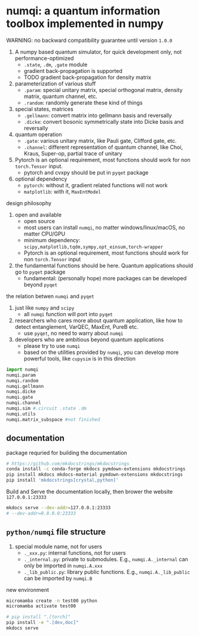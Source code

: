 # numqi: a quantum information toolbox implemented in numpy

WARNING: no backward compatibility guarantee until version `1.0.0`

1. A numpy based quantum simulator, for quick development only, not performance-optimized
   * `.state`, `.dm`, `.gate` module
   * gradient back-propagation is supported
   * TODO gradient back-propagation for density matrix
2. parameterization of various stuff
   * `.param`: special unitary matrix, special orthogonal matrix, density matrix, quantum channel, etc.
   * `.random`: randomly generate these kind of things
3. special states, matrices
   * `.gellmann`: convert matrix into gellmann basis and reversally
   * `.dicke`: convert bosonic symmetrically state into Dicke basis and reversally
4. quantum operation
   * `.gate`: various unitary matrix, like Pauli gate, Clifford gate, etc.
   * `.channel`: different representation of quantum channel, like Choi, Kraus, Super-op, partial trace of unitary
5. Pytorch is an optional requirement, most functions should work for non `torch.Tensor` input.
   * pytorch and cvxpy should be put in `pyqet` package
6. optional dependency
   * `pytorch`: without it, gradient related functions will not work
   * `matplotlib`: with it, `MaxEntModel`

design philosophy

1. open and available
   * open source
   * most users can install `numqi`, no matter windows/linux/macOS, no matter CPU/GPU
   * minimum dependency: `scipy,matplotlib,tqdm,sympy,opt_einsum,torch-wrapper`
   * Pytorch is an optional requirement, most functions should work for non `torch.Tensor` input
2. the fundamental functions should be here. Quantum applications should go to `pyqet` package
   * fundamental: (personally hope) more packages can be developed beyond `pyqet`

the relation betwen `numqi` and `pyqet`

1. just like `numpy` and `scipy`
   * all `numqi` function will port into `pyqet`
2. researchers who cares more about quantum application, like how to detect entanglement, VarQEC, MaxEnt, PureB etc.
   * use `pyqet`, no need to warry about `numqi`
3. developers who are ambitious beyond quantum applications
   * please try to use `numqi`
   * based on the utilities provided by `numqi`, you can develop more powerful tools, like `cupysim` is in this direction

```python
import numqi
numqi.param
numqi.random
numqi.gellmann
numqi.dicke
numqi.gate
numqi.channel
numqi.sim #.circuit .state .dm
numqi.utils
numqi.matrix_subspace #not finished
```

## documentation

package requried for building the documentation

```bash
# https://github.com/mkdocstrings/mkdocstrings
conda install -c conda-forge mkdocs pymdown-extensions mkdocstrings
pip install mkdocs mkdocs-material pymdown-extensions mkdocstrings
pip install 'mkdocstrings[crystal,python]'
```

Build and Serve the documentation locally, then brower the website `127.0.0.1:23333`

```bash
mkdocs serve --dev-addr=127.0.0.1:23333
# --dev-addr=0.0.0.0:23333
```

## `python/numqi` file structure

1. special module name, not for users
   * `._xxx.py`: internal functions, not for users
   * `._internal.py`: private to submodules. E.g., `numqi.A._internal` can only be imported in `numqi.A.xxx`
   * `._lib_public.py`: library public functions. E.g., `numqi.A._lib_public` can be imported by `numqi.B`

new environment

```bash
micromamba create -n test00 python
micromamba activate test00

# pip install ".[torch]"
pip install -e ".[dev,doc]"
mkdocs serve
```

